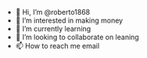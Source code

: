 - 👋 Hi, I’m @roberto1868
- 👀 I’m interested in making money
- 🌱 I’m currently learning 
- 💞️ I’m looking to collaborate on leaning
- 📫 How to reach me email

<!---
roberto1868/roberto1868 is a ✨ special ✨ repository because its `README.md` (this file) appears on your GitHub profile.
You can click the Preview link to take a look at your changes.
--->
